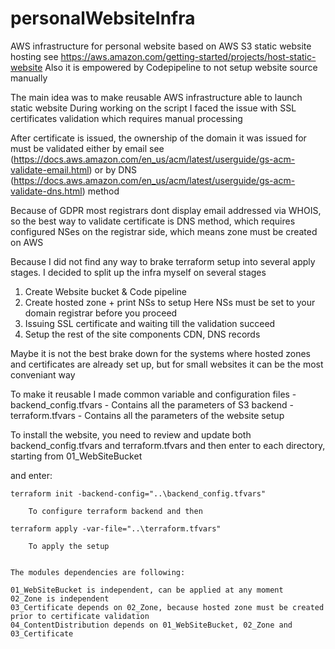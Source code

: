 # personalWebsiteInfra
AWS infrastructure for personal website based on AWS S3 static website hosting see https://aws.amazon.com/getting-started/projects/host-static-website
Also it is empowered by Codepipeline to not setup website source manually

The main idea was to make reusable AWS infrastructure able to launch static website
During working on the script I faced the issue with SSL certificates validation which requires manual processing

After certificate is issued, the ownership of the domain it was issued for must be validated either by 
email see (https://docs.aws.amazon.com/en_us/acm/latest/userguide/gs-acm-validate-email.html) or by DNS (https://docs.aws.amazon.com/en_us/acm/latest/userguide/gs-acm-validate-dns.html) method

Because of GDPR most registrars dont display email addressed via WHOIS, so the best way to validate certificate is DNS method, which requires configured NSes on the registrar side, which means zone must be created on AWS

Because I did not find any way to brake terraform setup into several apply stages. I decided to split up the infra myself on several stages

1. Create Website bucket & Code pipeline
2. Create hosted zone + print NSs to setup
Here NSs must be set to your domain registrar before you proceed
3. Issuing SSL certificate and waiting till the validation succeed
4. Setup the rest of the site components CDN, DNS records

Maybe it is not the best brake down for the systems where hosted zones and certificates are already set up, but for small websites it can be the most conveniant way

To make it reusable I made common variable and configuration files
    - backend_config.tfvars - Contains all the parameters of S3 backend
    - terraform.tfvars - Contains all the parameters of the website setup

To install the website, you need to review and update both backend_config.tfvars and terraform.tfvars and then enter to each directory, starting from 01_WebSiteBucket

and enter:

    terraform init -backend-config="..\backend_config.tfvars"

        To configure terraform backend and then

    terraform apply -var-file="..\terraform.tfvars"

        To apply the setup


    The modules dependencies are following:

    01_WebSiteBucket is independent, can be applied at any moment
    02_Zone is independent
    03_Certificate depends on 02_Zone, because hosted zone must be created prior to certificate validation
    04_ContentDistribution depends on 01_WebSiteBucket, 02_Zone and 03_Certificate